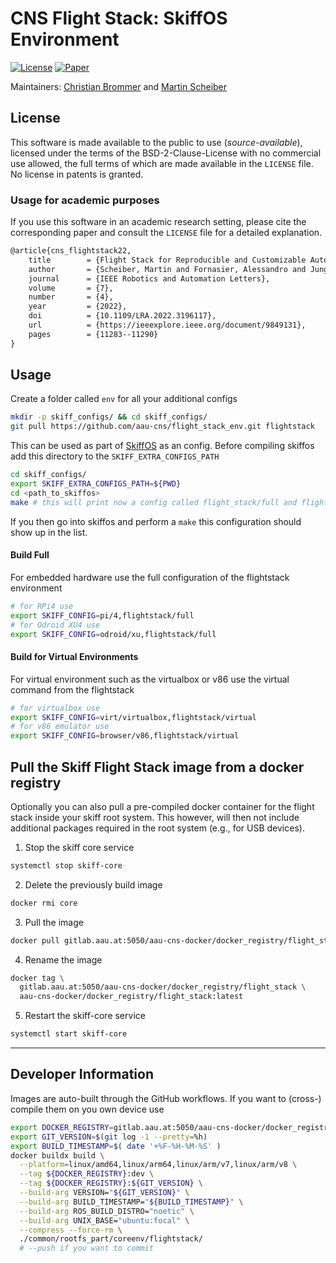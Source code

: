 # CNS Flight Stack: SkiffOS Environment

<!-- [![Release](https://img.shields.io/github/v/release/aau-cns/flight_stack?logo=github)](https://github.com/aau-cns/flight_stack/releases) -->
[![License](https://img.shields.io/badge/License-AAUCNS-336B81.svg)](https://github.com/aau-cns/flight_stack_env/blob/main/LICENSE) [![Paper](https://img.shields.io/badge/IEEEXplore-10.1109/LRA.2022.3196117-00629B.svg?logo=ieee)](https://doi.org/10.1109/LRA.2022.3196117)


Maintainers: [Christian Brommer](mailto:christian.brommer@aau.at) and [Martin Scheiber](mailto:martin.scheiber@aau.at)

## License
This software is made available to the public to use (_source-available_), licensed under the terms of the BSD-2-Clause-License with no commercial use allowed, the full terms of which are made available in the `LICENSE` file. No license in patents is granted.

### Usage for academic purposes
If you use this software in an academic research setting, please cite the
corresponding paper and consult the `LICENSE` file for a detailed explanation.

```latex
@article{cns_flightstack22,
    title        = {Flight Stack for Reproducible and Customizable Autonomy Applications in Research and Industry},
    author       = {Scheiber, Martin and Fornasier, Alessandro and Jung, Roland and Böhm, Christoph and Dhakate, Rohit and Stewart, Christian and Steinbrener, Jan and Weiss, Stephan and Brommer, Christian},
    journal      = {IEEE Robotics and Automation Letters},
    volume       = {7},
    number       = {4},
    year         = {2022},
    doi          = {10.1109/LRA.2022.3196117},
    url          = {https://ieeexplore.ieee.org/document/9849131},
    pages        = {11283--11290}
}
```


## Usage

Create a folder called `env` for all your additional configs

```bash
mkdir -p skiff_configs/ && cd skiff_configs/
git pull https://github.com/aau-cns/flight_stack_env.git flightstack
```

This can be used as part of [SkiffOS](https://github.com/skiffos/skiffos) as an config. Before compiling skiffos add this directory to the `SKIFF_EXTRA_CONFIGS_PATH`

```bash
cd skiff_configs/
export SKIFF_EXTRA_CONFIGS_PATH=${PWD}
cd <path_to_skiffos>
make # this will print now a config called flight_stack/full and flight_stack/virtual
```

If you then go into skiffos and perform a `make` this configuration should show up in the list.

#### Build Full
For embedded hardware use the full configuration of the flightstack environment

```bash
# for RPi4 use
export SKIFF_CONFIG=pi/4,flightstack/full
# for Odroid XU4 use
export SKIFF_CONFIG=odroid/xu,flightstack/full
```

#### Build for Virtual Environments
For virtual environment such as the virtualbox or v86 use the virtual command from the flightstack

```bash
# for virtualbox use
export SKIFF_CONFIG=virt/virtualbox,flightstack/virtual
# for v86 emulator use
export SKIFF_CONFIG=browser/v86,flightstack/virtual
```

## Pull the Skiff Flight Stack image from a docker registry

Optionally you can also pull a pre-compiled docker container for the flight stack inside your skiff root system. This however, will then not include additional packages required in the root system (e.g., for USB devices).

1. Stop the skiff core service

```sh
systemctl stop skiff-core
```

2. Delete the previously build image

```sh
docker rmi core
```

3. Pull the image

```sh
docker pull gitlab.aau.at:5050/aau-cns-docker/docker_registry/flight_stack:latest
```
4. Rename the image

```sh
docker tag \
  gitlab.aau.at:5050/aau-cns-docker/docker_registry/flight_stack \
  aau-cns-docker/docker_registry/flight_stack:latest
```

5. Restart the skiff-core service

```sh
systemctl start skiff-core
```

---

## Developer Information

Images are auto-built through the GitHub workflows. If you want to (cross-) compile them on you own device use

```bash
export DOCKER_REGISTRY=gitlab.aau.at:5050/aau-cns-docker/docker_registry/flight_stack
export GIT_VERSION=$(git log -1 --pretty=%h)
export BUILD_TIMESTAMP=$( date '+%F-%H-%M-%S' )
docker buildx build \
  --platform=linux/amd64,linux/arm64,linux/arm/v7,linux/arm/v8 \
  --tag ${DOCKER_REGISTRY}:dev \
  --tag ${DOCKER_REGISTRY}:${GIT_VERSION} \
  --build-arg VERSION="${GIT_VERSION}" \
  --build-arg BUILD_TIMESTAMP="${BUILD_TIMESTAMP}" \
  --build-arg ROS_BUILD_DISTRO="noetic" \
  --build-arg UNIX_BASE="ubuntu:focal" \
  --compress --force-rm \
  ./common/rootfs_part/coreenv/flightstack/
  # --push if you want to commit
```
